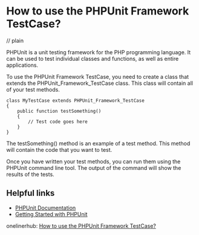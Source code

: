 # How to use the PHPUnit Framework TestCase?
// plain

PHPUnit is a unit testing framework for the PHP programming language. It can be used to test individual classes and functions, as well as entire applications.

To use the PHPUnit Framework TestCase, you need to create a class that extends the PHPUnit_Framework_TestCase class. This class will contain all of your test methods.

```
class MyTestCase extends PHPUnit_Framework_TestCase
{
    public function testSomething()
    {
        // Test code goes here
    }
}
```

The testSomething() method is an example of a test method. This method will contain the code that you want to test.

Once you have written your test methods, you can run them using the PHPUnit command line tool. The output of the command will show the results of the tests.

## Helpful links

- [PHPUnit Documentation](https://phpunit.readthedocs.io/en/latest/)
- [Getting Started with PHPUnit](https://phpunit.de/getting-started.html)

onelinerhub: [How to use the PHPUnit Framework TestCase?](https://onelinerhub.com/phpunit/how-to-use-the-phpunit-framework-testcase)
